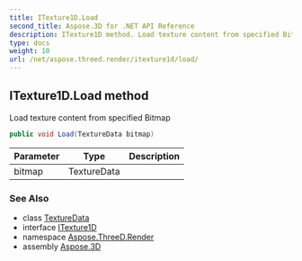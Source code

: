 ```yaml
---
title: ITexture1D.Load
second_title: Aspose.3D for .NET API Reference
description: ITexture1D method. Load texture content from specified Bitmap
type: docs
weight: 10
url: /net/aspose.threed.render/itexture1d/load/
---
```

## ITexture1D.Load method

Load texture content from specified Bitmap

```csharp
public void Load(TextureData bitmap)
```

| Parameter | Type | Description |
| --- | --- | --- |
| bitmap | TextureData |  |

### See Also

* class [TextureData](../../texturedata/)
* interface [ITexture1D](../)
* namespace [Aspose.ThreeD.Render](../../../aspose.threed.render/)
* assembly [Aspose.3D](../../../)


